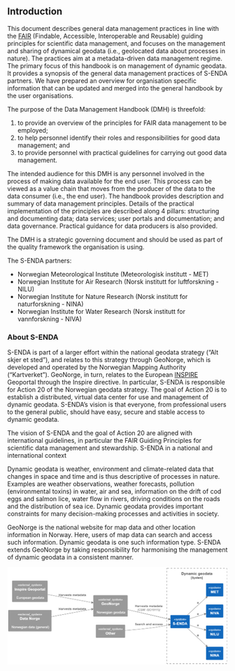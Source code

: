 ## Introduction

This document describes general data management practices in line with the [FAIR](https://www.go-fair.org/fair-principles/) (Findable, Accessible, Interoperable and Reusable) guiding principles for scientific data management, and focuses on the management and sharing of dynamical geodata (i.e., geolocated data about processes in nature). The practices aim at a metadata-driven data management regime. The primary focus of this handbook is on management of dynamic geodata. It provides a synopsis of the general data management practices of S-ENDA partners. We have prepared an overview for organisation specific information that can be updated and merged into the general handbook by the user organisations.

The purpose of the Data Management Handbook (DMH) is threefold:
1. to provide an overview of the principles for FAIR data management to be employed;
2. to help personnel identify their roles and responsibilities for good data management; and
3. to provide personnel with practical guidelines for carrying out good data management.

The intended audience for this DMH is any personnel involved in the process of making data available for the end user. This process can be viewed as a value chain that moves from the producer of the data to the data consumer (i.e., the end user). The handbook provides description and summary of data management principles. Details of the practical implementation of the principles are described along 4 pillars: structuring and documenting data; data services; user portals and documentation; and data governance. Practical guidance for data producers is also provided.

The DMH is a strategic governing document and should be used as part of the quality framework the organisation is using.

The S-ENDA partners:
- Norwegian Meteorological Institute (Meteorologisk institutt - MET)
- Norwegian Institute for Air Research (Norsk institutt for luftforskning - NILU)
- Norwegian Institute for Nature Research (Norsk institutt for naturforskning - NINA)
- Norwegian Institute for Water Research (Norsk institutt for vannforskning - NIVA)


### About S-ENDA

S-ENDA is part of a larger effort within the national geodata strategy (“Alt skjer et sted”), and relates to this strategy through GeoNorge, which is developed and operated by the Norwegian Mapping Authority (“Kartverket”). GeoNorge, in turn, relates to the European [INSPIRE](https://inspire.ec.europa.eu/) Geoportal through the Inspire directive. In particular, S-ENDA is responsible for Action 20 of the Norwegian geodata strategy. The goal of Action 20 is to establish a distributed, virtual data center for use and management of dynamic geodata. S-ENDA’s vision is that everyone, from professional users to the general public, should have easy, secure and stable access to dynamic geodata.

The vision of S-ENDA and the goal of Action 20 are aligned with international guidelines, in particular the FAIR Guiding Principles for scientific data management and stewardship.
S-ENDA in a national and international context

Dynamic geodata is weather, environment and climate-related data that changes in space and time and is thus descriptive of processes in nature. Examples are weather observations, weather forecasts, pollution (environmental toxins) in water, air and sea, information on the drift of cod eggs and salmon lice, water flow in rivers, driving conditions on the roads and the distribution of sea ice. Dynamic geodata provides important constraints for many decision-making processes and activities in society.

GeoNorge is the national website for map data and other location information in Norway. Here, users of map data can search and access such information. Dynamic geodata is one such information type. S-ENDA extends GeoNorge by taking responsibility for harmonising the management of dynamic geodata in a consistent manner.

![Architecture](src/c4-architecture.png)
